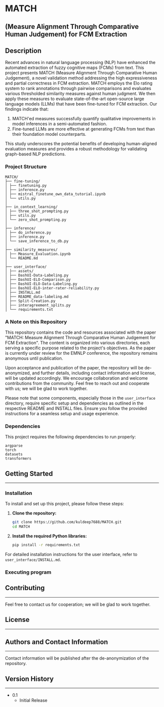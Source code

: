 # MATCH  
(Measure Alignment Through Comparative Human Judgement) for FCM Extraction
---

## Description  
Recent advances in natural language processing (NLP) have enhanced the automated extraction of fuzzy cognitive maps (FCMs) from text. This project presents MATCH (Measure Alignment Through Comparative Human Judgement), a novel validation method addressing the high expressiveness and partial correctness in FCM extraction. MATCH employs the Elo rating system to rank annotations through pairwise comparisons and evaluates various thresholded similarity measures against human judgment. We then apply these measures to evaluate state-of-the-art open-source large language models (LLMs) that have been fine-tuned for FCM extraction. Our findings indicate that:

1. MATCH'ed measures successfully quantify qualitative improvements in model inferences in a semi-automated fashion.  
2. Fine-tuned LLMs are more effective at generating FCMs from text than their foundation model counterparts.

This study underscores the potential benefits of developing human-aligned evaluation measures and provides a robust methodology for validating graph-based NLP predictions.

### Project Structure

```
MATCH/
├── fine-tuning/  
│ ├── finetuning.py  
│ ├── inference.py  
│ ├── mistral_finetune_own_data_tutorial.ipynb  
│ └── utils.py  
│  
├── in_context_learning/  
│ ├── three_shot_prompting.py  
│ ├── utils.py  
│ └── zero_shot_prompting.py  
│  
├── inference/  
│ ├── do_inference.py  
│ ├── inference.py  
│ └── save_inference_to_db.py  
│  
├── similarity_measures/  
│ ├── Measure_Evaluation.ipynb  
│ └── README.md  
│  
├── user_interface/  
│ ├── assets/  
│ ├── DashUI-Data-Labeling.py  
│ ├── DashUI-ELO-Comparison.py  
│ ├── DashUI-ELO-Data-Labeling.py  
│ ├── DashUI-ELO-inter-rater-reliability.py  
│ ├── INSTALL.md  
│ ├── README_data-labeling.md  
│ ├── Split-Creation.py  
│ ├── interagreement_splits.py  
│ └── requirements.txt
```

### A Note on this Repository

This repository contains the code and resources associated with the paper "MATCH: Measure Alignment Through Comparative Human Judgement
for FCM Extraction". The content is organized into various directories, each serving a specific purpose related to the project's objectives. As the paper is currently under review for the EMNLP conference, the repository remains anonymous until publication.

Upon acceptance and publication of the paper, the repository will be de-anonymized, and further details, including contact information and license, will be updated accordingly. We encourage collaboration and welcome contributions from the community. Feel free to reach out and cooperate with us; we will be glad to work together.

Please note that some components, especially those in the `user_interface` directory, require specific setup and dependencies as outlined in the respective README and INSTALL files. Ensure you follow the provided instructions for a seamless setup and usage experience.

### Dependencies

This project requires the following dependencies to run properly:  
```
argparse
torch
datasets
transformers

```

## Getting Started
____

### Installation

To install and set up this project, please follow these steps:

1. **Clone the repository:**
   ```bash
   git clone https://github.com/kuldeep7688/MATCH.git
   cd MATCH
   ```

2. **Install the required Python libraries:**
   ```bash
   pip install -r requirements.txt
   ```

For detailed installation instructions for the user interface, refer to `user_interface/INSTALL.md`.


### Executing program


## Contributing
____
Feel free to contact us for cooperation; we will be glad to work together.


## License
____


## Authors and Contact Information
____
Contact information will be published after the de-anonymization of the repository.


## Version History
____
* 0.1
    * Initial Release
